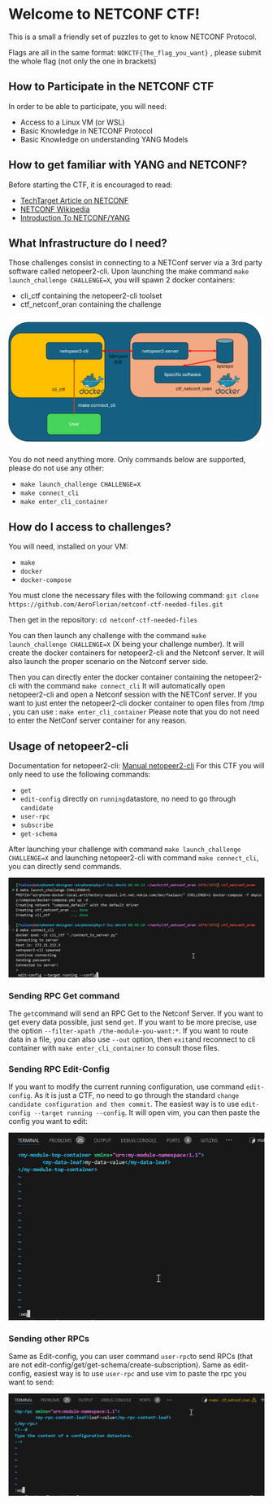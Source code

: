 # Welcome to NETCONF CTF!

This is a small a friendly set of puzzles to get to know NETCONF Protocol.

Flags are all in the same format: `NOKCTF{The_flag_you_want}` , please submit the whole flag (not only the one in brackets)

## How to Participate in the NETCONF CTF
In order to be able to participate, you will need:
- Access to a Linux VM (or WSL)
- Basic Knowledge in NETCONF Protocol
- Basic Knowledge on understanding YANG Models

## How to get familiar with YANG and NETCONF?
Before starting the CTF, it is encouraged to read:

- [TechTarget Article on NETCONF](https://www.techtarget.com/searchnetworking/definition/NETCONF)
- [NETCONF Wikipedia](https://en.wikipedia.org/wiki/NETCONF)
- [Introduction To NETCONF/YANG](https://www.fir3net.com/Networking/Protocols/an-introduction-to-netconf-yang.html)

## What Infrastructure do I need?
Those challenges consist in connecting to a NETConf server via a 3rd party software called netopeer2-cli.
Upon launching the make command `make launch_challenge CHALLENGE=X`, you will spawn 2 docker containers:
- cli_ctf containing the netopeer2-cli toolset
- ctf_netconf_oran containing the challenge

![CTF Containers](doc/ctf_archi.png)

You do not need anything more. Only commands below are supported, please do not use any other:
- `make launch_challenge CHALLENGE=X`
- `make connect_cli`
- `make enter_cli_container`


## How do I access to challenges?
You will need, installed on your VM:
- `make`
- `docker`
- `docker-compose`

You must clone the necessary files with the following command:
`git clone https://github.com/AeroFlorian/netconf-ctf-needed-files.git`

Then get in the repository:
`cd netconf-ctf-needed-files`

You can then launch any challenge with the command `make launch_challenge CHALLENGE=X` (X being your challenge number). It will create the docker containers for netopeer2-cli and the Netconf server. It will also launch the proper scenario on the Netconf server side.

Then you can directly enter the docker container containing the netopeer2-cli with the command
`make connect_cli`
It will automatically open netopeer2-cli and open a Netconf session with the NETConf server.
If you want to just enter the netopeer2-cli docker container to open files from /tmp , you can use :
`make enter_cli_container`
Please note that you do not need to enter the NetConf server container for any reason.

## Usage of netopeer2-cli

Documentation for netopeer2-cli: [Manual netopeer2-cli](https://manpages.ubuntu.com/manpages/kinetic/man1/netopeer2-cli.1.html)
For this CTF you will only need to use the following commands:
- `get`
- `edit-config` directly on `running`datastore, no need to go through `candidate`
- `user-rpc`
- `subscribe`
- `get-schema`

After launching your challenge with command `make launch_challenge CHALLENGE=X` and launching netopeer2-cli with command `make connect_cli`,
you can directly send commands.

![Connecting with Cli](doc/connecting_with_cli.png)

### Sending RPC Get command

The `get`command will send an RPC Get to the Netconf Server. If you want to get every data possible, just send `get`. If you want to be more precise, use the option `--filter-xpath /the-module-you-want:*`. If you want to route data in a file, you can also use `--out` option, then `exit`and reconnect to cli container with `make enter_cli_container` to consult those files.

### Sending RPC Edit-Config
If you want to modify the current running configuration, use command `edit-config`. As it is just a CTF, no need to go through the standard `change candidate configuration and then commit`.
The easiest way is to use `edit-config --target running --config`. It will open vim, you can then paste the config you want to edit:

![Edit Config](doc/edit_config_vim.png)

### Sending other RPCs
Same as Edit-config, you can user command `user-rpc`to send RPCs (that are not edit-config/get/get-schema/create-subscription).
Same as edit-config, easiest way is to use `user-rpc` and use vim to paste the rpc you want to send:

![User RPC](doc/user_rpc.png)

